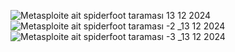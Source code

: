 ![Metasploite ait spiderfoot taraması 13 12 2024](https://github.com/user-attachments/assets/78a30c69-7d92-4140-94ac-4a6b0e03613c)
![Metasploite ait spiderfoot taraması -2   _13 12 2024](https://github.com/user-attachments/assets/816c2aea-a9e8-44c3-a3c9-a0240ca89f43)
![Metasploite ait spiderfoot taraması -3   _13 12 2024](https://github.com/user-attachments/assets/db8b3433-f9f1-4602-b767-6185422c29cc)
